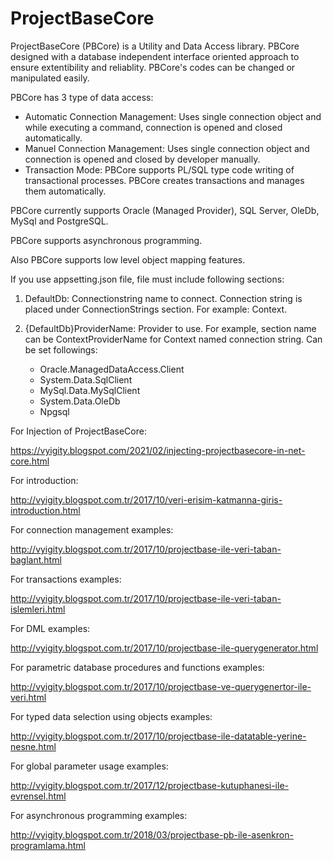 # ProjectBaseCore

ProjectBaseCore (PBCore) is a Utility and Data Access library. PBCore designed with a database independent interface oriented approach to ensure extentibility and reliablity. PBCore's codes can be changed or manipulated easily.

PBCore has 3 type of data access: 

* Automatic Connection Management: Uses single connection object and while executing a command, connection is opened and closed automatically.
* Manuel Connection Management: Uses single connection object and connection is opened and closed by developer manually.
* Transaction Mode: PBCore supports PL/SQL type code writing of transactional processes. PBCore creates transactions and manages them automatically.

PBCore currently supports Oracle (Managed Provider), SQL Server, OleDb, MySql and PostgreSQL.

PBCore supports asynchronous programming.

Also PBCore supports low level object mapping features.

If you use appsetting.json file, file must include following sections:

  1. DefaultDb: Connectionstring name to connect. Connection string is placed under ConnectionStrings section. For example: Context.

  2. {DefaultDb}ProviderName: Provider to use. For example, section name can be ContextProviderName for Context named connection string. Can be set followings:

      * Oracle.ManagedDataAccess.Client
      * System.Data.SqlClient
      * MySql.Data.MySqlClient
      * System.Data.OleDb
      * Npgsql

For Injection of ProjectBaseCore:

https://vyigity.blogspot.com/2021/02/injecting-projectbasecore-in-net-core.html

For introduction:

http://vyigity.blogspot.com.tr/2017/10/veri-erisim-katmanna-giris-introduction.html

For connection management examples:

http://vyigity.blogspot.com.tr/2017/10/projectbase-ile-veri-taban-baglant.html

For transactions examples:

http://vyigity.blogspot.com.tr/2017/10/projectbase-ile-veri-taban-islemleri.html

For DML examples:

http://vyigity.blogspot.com.tr/2017/10/projectbase-ile-querygenerator.html

For parametric database procedures and functions examples:

http://vyigity.blogspot.com.tr/2017/10/projectbase-ve-querygenertor-ile-veri.html

For typed data selection using objects examples:

http://vyigity.blogspot.com.tr/2017/10/projectbase-ile-datatable-yerine-nesne.html

For global parameter usage examples:

http://vyigity.blogspot.com.tr/2017/12/projectbase-kutuphanesi-ile-evrensel.html

For asynchronous programming examples:

http://vyigity.blogspot.com.tr/2018/03/projectbase-pb-ile-asenkron-programlama.html


